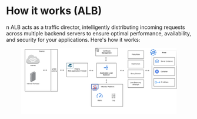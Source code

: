 # How it works (ALB)

n ALB acts as a traffic director, intelligently distributing incoming requests across multiple backend servers to ensure optimal performance, availability, and security for your applications. Here's how it works:

<figure><img src="../../../../.gitbook/assets/64553853.png" alt=""><figcaption></figcaption></figure>
